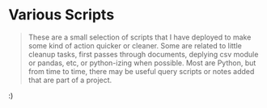 # Various Scripts

> These are a small selection of scripts that I have deployed to make some kind of action quicker or cleaner. Some are related to little cleanup tasks, first passes through documents, deplying csv module or pandas, etc, or python-izing when possible. Most are Python, but from time to time, there may be useful query scripts or notes added that are part of a project. 

:) 
